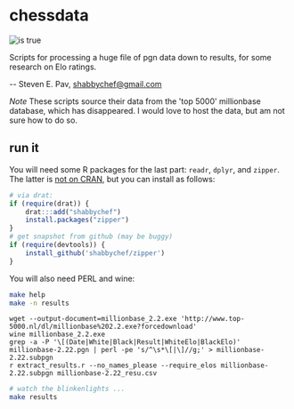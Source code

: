 
# chessdata

![is true](https://img.shields.io/badge/chess%20nut%3F-yes!-red.svg)

Scripts for processing a huge file of pgn data down to results, for some
research on Elo ratings.

-- Steven E. Pav, shabbychef@gmail.com

*Note* These scripts source their data from the 'top 5000' millionbase
database, which has disappeared. I would love to host the data, but
am not sure how to do so.

## run it 

You will need some R packages for the last part: `readr`, `dplyr`, and
`zipper`. The latter is [not on CRAN](https://github.com/shabbychef/zipper "zipper"), but
you can install as follows:

```r
# via drat:
if (require(drat)) {
    drat:::add("shabbychef")
    install.packages("zipper")
}
# get snapshot from github (may be buggy)
if (require(devtools)) {
	install_github('shabbychef/zipper')
}
```

You will also need PERL and wine:

```bash
make help
make -n results
```

```
wget --output-document=millionbase_2.2.exe 'http://www.top-5000.nl/dl/millionbase%202.2.exe?forcedownload'
wine millionbase_2.2.exe
grep -a -P '\[(Date|White|Black|Result|WhiteElo|BlackElo)' millionbase-2.22.pgn | perl -pe 's/^\s*\[|\]//g;' > millionbase-2.22.subpgn
r extract_results.r --no_names_please --require_elos millionbase-2.22.subpgn millionbase-2.22_resu.csv
```

```bash
# watch the blinkenlights ...
make results
```

